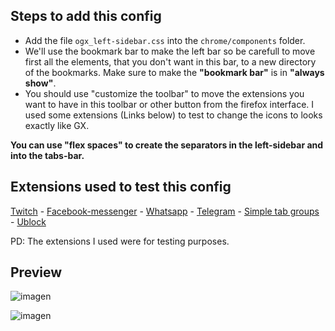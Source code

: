 ## Steps to add this config

<ul>
  <li>Add the file <code>ogx_left-sidebar.css</code> into the <code>chrome/components</code> folder.</li>
  <li>We'll use the bookmark bar to make the left bar so be carefull to move first all the elements, that you don't want in this bar, to a new directory of the bookmarks. Make sure to make the <b>"bookmark bar"</b> is in <b>"always show"</b>.</li>
  <li>You should use "customize the toolbar" to move the extensions you want to have in this toolbar or other button from the firefox interface. I used 
    some extensions (Links below) to test to change the icons to looks exactly like GX.</li>
</ul>

<p><b>You can use "flex spaces" to create the separators in the left-sidebar and into the tabs-bar.</b></p>

## Extensions used to test this config

[Twitch](https://addons.mozilla.org/es/firefox/addon/twitch-live-channels/) - 
[Facebook-messenger](https://addons.mozilla.org/es/firefox/addon/sideapp-for-messenger/) - 
[Whatsapp](https://addons.mozilla.org/es/firefox/addon/whatsapp-messenger/) - 
[Telegram](https://addons.mozilla.org/es/firefox/addon/messenger-for-telegram/) - 
[Simple tab groups](https://addons.mozilla.org/es/firefox/addon/simple-tab-groups/) - 
[Ublock](https://addons.mozilla.org/es/firefox/addon/ublock-origin/) </br>

<p>PD: The extensions I used were for testing purposes.</p>

## Preview

![imagen](https://user-images.githubusercontent.com/22057609/196332981-707d0b09-4e69-418d-a521-024c57f14745.png)

![imagen](https://user-images.githubusercontent.com/22057609/208995577-f92ddee5-4cc7-4d17-a2c5-a9a2fae8cbba.png)
